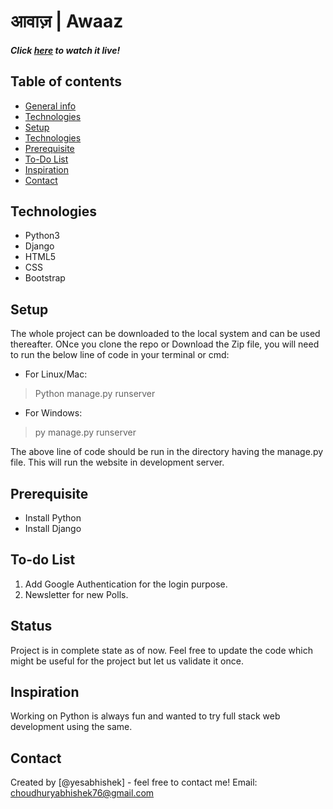 # आवाज़ | Awaaz 
##### Click [here](https://referendumit.herokuapp.com/) to watch it live!


## Table of contents
* [General info](#general-info)
* [Technologies](#technologies)
* [Setup](#setup)
* [Technologies](#technologies)
* [Prerequisite](#Prerequisite)
* [To-Do List](#To-Do-List)
* [Inspiration](#inspiration)
* [Contact](#contact)


## Technologies
* Python3
* Django
* HTML5
* CSS 
* Bootstrap


## Setup
The whole project can be downloaded to the local system and can be used thereafter. ONce you clone the repo or Download the Zip file, you will need to run the below line of code in your terminal or cmd:

* For Linux/Mac: 
> Python manage.py runserver 
* For Windows: 
> py manage.py runserver 

The above line of code should be run in the directory having the manage.py file. This will run the website in development server. 

## Prerequisite
* Install Python
* Install Django 



## To-do List
1. Add Google Authentication for the login purpose.
2. Newsletter for new Polls. 


## Status
Project is in complete state as of now. Feel free to update the code which might be useful for the project but let us validate it once. 

## Inspiration
Working on Python is always fun and wanted to try full stack web development using the same. 

## Contact
Created by [@yesabhishek] - feel free to contact me!
Email: choudhuryabhishek76@gmail.com
